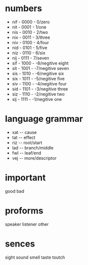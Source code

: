 
# numbers

- nif - 0000 - 0/zero
- nit - 0001 - 1/one
- nis - 0010 - 2/two
- nix - 0011 - 3/three
- niv - 0100 - 4/four
- nid - 0101 - 5/five
- niz - 0110 - 6/six
- nij - 0111 - 7/seven
- sif - 1000 - -8/negitive eight
- sit - 1001 - -7/negitive seven
- sis - 1010 - -6/negitive six
- six - 1011 - -5/negitive five
- siv - 1100 - -4/negitive four
- sid - 1101 - -3/negitive three
- siz - 1110 - -2/negitive two
- sij - 1111 - -1/negitive one

# language grammar

- xat -- cause
- tat -- effect
- riz -- root/start
- lad -- branch/middle
- fwl -- leaf/end
- vej -- more/descriptor

# important

good
bad

# proforms

speaker
listener
other

# sences

sight
sound
smell
taste
toutch

# 
